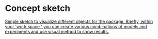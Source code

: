 Concept sketch
===========

[Simple sketch to visualize different objects for the package. Briefly, within your 'work space '  you can create various combinations of models and experiments and  use visual method to show results.]('./sketch.png')
